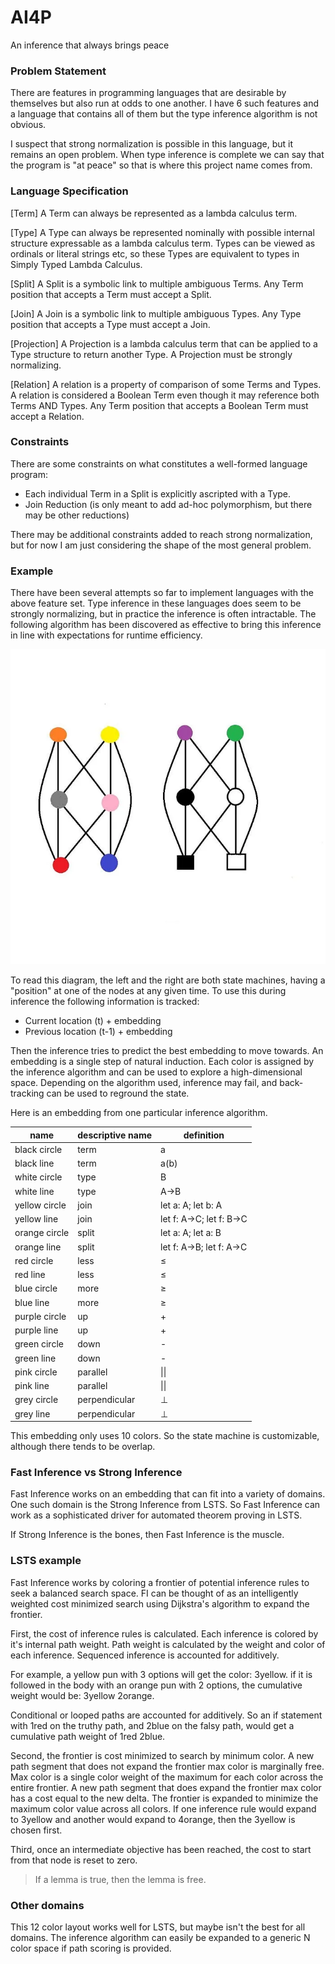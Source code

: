 # AI4P
An inference that always brings peace

### Problem Statement

There are features in programming languages that are desirable by themselves but also run at odds to one another. I have 6 such features and a language that contains all of them but the type inference algorithm is not obvious.

I suspect that strong normalization is possible in this language, but it remains an open problem. When type inference is complete we can say that the program is "at peace" so that is where this project name comes from.

### Language Specification

[Term]
A Term can always be represented as a lambda calculus term.

[Type]
A Type can always be represented nominally with possible internal structure expressable as a lambda calculus term.
Types can be viewed as ordinals or literal strings etc, so these Types are equivalent to types in Simply Typed Lambda Calculus.

[Split]
A Split is a symbolic link to multiple ambiguous Terms.
Any Term position that accepts a Term must accept a Split.

[Join]
A Join is a symbolic link to multiple ambiguous Types.
Any Type position that accepts a Type must accept a Join.

[Projection]
A Projection is a lambda calculus term that can be applied to a Type structure to return another Type.
A Projection must be strongly normalizing.

[Relation]
A relation is a property of comparison of some Terms and Types.
A relation is considered a Boolean Term even though it may reference both Terms AND Types.
Any Term position that accepts a Boolean Term must accept a Relation.

### Constraints

There are some constraints on what constitutes a well-formed language program:
* Each individual Term in a Split is explicitly ascripted with a Type.
* Join Reduction (is only meant to add ad-hoc polymorphism, but there may be other reductions)

There may be additional constraints added to reach strong normalization, but for now I am just considering the shape of the most general problem.

### Example

There have been several attempts so far to implement languages with the above feature set.
Type inference in these languages does seem to be strongly normalizing, but in practice the inference is often intractable.
The following algorithm has been discovered as effective to bring this inference in line with expectations for runtime efficiency.

<img src="https://raw.githubusercontent.com/andrew-johnson-4/AI4P/refs/heads/main/3bfc1198-5ee5-44ce-a252-518befdd4fda_700x700.webp">

To read this diagram, the left and the right are both state machines, having a "position" at one of the nodes at any given time.
To use this during inference the following information is tracked:

* Current location (t) + embedding
* Previous location (t-1) + embedding

Then the inference tries to predict the best embedding to move towards.
An embedding is a single step of natural induction.
Each color is assigned by the inference algorithm and can be used to explore a high-dimensional space.
Depending on the algorithm used, inference may fail, and back-tracking can be used to reground the state.

Here is an embedding from one particular inference algorithm.

| name       | descriptive name             | definition
|------------|------------------------------|--------------------------
| black circle     | term                             | a
| black	line       | term                             | a(b)
| white circle     | type                             | B
| white	line     | type                               | A->B
| yellow circle    | join                             |	let a: A; let b: A
| yellow line    | join                               |	let f: A->C; let f: B->C
| orange circle    | split                            |	let a: A; let a: B
| orange line    | split                              |	let f: A->B; let f: A->C
| red circle       | less                             |	≤
| red line       | less                               |	≤
| blue circle      | more                             |	≥
| blue line	     | more                               | ≥
| purple circle    | up                               |	+
| purple line    | up                                 |	+
| green	circle     | down                             |	-
| green	line     | down                               |	-
| pink circle     | parallel                          |	\|\|
| pink line	     | parallel                           |	\|\|
| grey circle	     | perpendicular                    |	⊥
| grey line	     | perpendicular                      |	⊥

This embedding only uses 10 colors. So the state machine is customizable, although there tends to be overlap.

### Fast Inference vs Strong Inference

Fast Inference works on an embedding that can fit into a variety of domains.
One such domain is the Strong Inference from LSTS.
So Fast Inference can work as a sophisticated driver for automated theorem proving in LSTS.

If Strong Inference is the bones, then Fast Inference is the muscle.

### LSTS example

Fast Inference works by coloring a frontier of potential inference rules to seek a balanced search space.
FI can be thought of as an intelligently weighted cost minimized search using Dijkstra's algorithm to expand the frontier.

First, the cost of inference rules is calculated.
Each inference is colored by it's internal path weight.
Path weight is calculated by the weight and color of each inference.
Sequenced inference is accounted for additively.

For example, a yellow pun with 3 options will get the color: 3yellow.
if it is followed in the body with an orange pun with 2 options, the cumulative weight would be: 3yellow 2orange.

Conditional or looped paths are accounted for additively.
So an if statement with 1red on the truthy path, and 2blue on the falsy path, would get a cumulative path weight of 1red 2blue.

Second, the frontier is cost minimized to search by minimum color.
A new path segment that does not expand the frontier max color is marginally free.
Max color is a single color weight of the maximum for each color across the entire frontier.
A new path segment that does expand the frontier max color has a cost equal to the new delta.
The frontier is expanded to minimize the maximum color value across all colors.
If one inference rule would expand to 3yellow and another would expand to 4orange, then the 3yellow is chosen first.

Third, once an intermediate objective has been reached, the cost to start from that node is reset to zero.

> If a lemma is true, then the lemma is free.

### Other domains

This 12 color layout works well for LSTS, but maybe isn't the best for all domains.
The inference algorithm can easily be expanded to a generic N color space if path scoring is provided.

